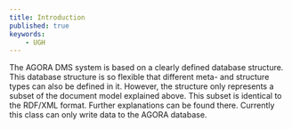 ```yaml
---
title: Introduction
published: true
keywords:
    - UGH
---
```


The AGORA DMS system is based on a clearly defined database structure. This database structure is so flexible that different meta- and structure types can also be defined in it. However, the structure only represents a subset of the document model explained above. This subset is identical to the RDF/XML format. Further explanations can be found there. Currently this class can only write data to the AGORA database.

